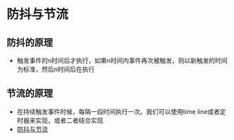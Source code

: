 # 防抖与节流
## 防抖的原理
- 触发事件的n时间后才执行，如果n时间内事件再次被触发，则以新触发的时间为标准，然后n时间后在执行
## 节流的原理
- 在持续触发事件时候，每隔一段时间执行一次。我们可以使用time line或者定时器来实现，或者二者结合实现
- [防抖与节流](https://www.jianshu.com/p/c8b86b09daf0)